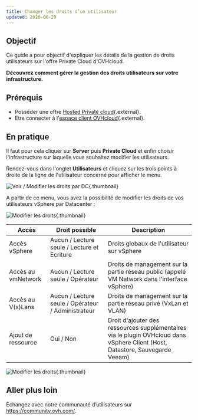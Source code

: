 ```yaml
---
title: Changer les droits d’un utilisateur
updated: 2020-06-29
---
```


## Objectif

Ce guide a pour objectif d'expliquer les détails de la gestion de droits utilisateurs sur l'offre Private Cloud d'OVHcloud.

**Découvrez comment gérer la gestion des droits utilisateurs sur votre infrastructure.**

## Prérequis

* Posséder une offre [Hosted Private cloud](https://www.ovhcloud.com/fr/enterprise/products/hosted-private-cloud/){.external}.
* Etre connecter à l'[espace client OVHcloud](https://www.ovh.com/auth/?action=gotomanager&from=https://www.ovh.com/fr/&ovhSubsidiary=fr){.external}.

## En pratique

Il faut pour cela cliquer sur **Server** puis **Private Cloud** et enfin choisir l'infrastructure sur laquelle vous souhaitez modifier les utilisateurs.

Rendez-vous dans l'onglet **Utilisateurs** et cliquez sur les trois points à droite de la ligne de l'utilisateur concerné pour afficher le menu.

![Voir / Modifier les droits par DC](images_user_rights_1.png){.thumbnail}

A partir de ce menu, vous avez la possibilité de modifier les droits de vos utilisateurs vSphere par Datacenter :

![Modifier les droits](images_user_rights_2.png){.thumbnail}

| Accès  | Droit possible | Description |
|---|---|---|
| Accès vSphere | Aucun / Lecture seule / Lecture et Ecriture | Droits globaux de l'utilisateur sur vSphere |
| Accès au vmNetwork | Aucun / Lecture seule / Opérateur | Droits de management sur la partie réseau public (appelé VM Network dans l'interface vSphere) |
| Accès au V(x)Lans | Aucun / Lecture seule / Opérateur / Administrateur | Droits de management sur la partie réseau privé (VxLan et VLAN) |
| Ajout de ressource | Oui / Non | Droit d'ajouter des ressources supplémentaires via le plugin OVHcloud dans vSphere Client (Host, Datastore, Sauvegarde Veeam) |

![Modifier les droits](images_user_rights_3.png){.thumbnail}

## Aller plus loin

Échangez avec notre communauté d’utilisateurs sur <https://community.ovh.com/>.
